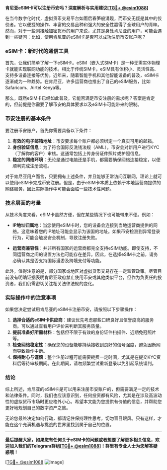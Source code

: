 **肯尼亚eSIM卡可以注册币安吗？深度解析与实用建议[[TG💪+ @esim1088](https://t.me/s/esim1088)]**

在当今数字化时代，虚拟货币交易平台如雨后春笋般涌现，而币安无疑是其中的佼佼者。它以便捷的操作、丰富的交易品种和强大的安全性赢得了全球用户的青睐。然而，对于一些刚接触加密货币的用户来说，尤其是身处肯尼亚的用户，可能会遇到一些疑问：比如，使用肯尼亚的eSIM卡是否可以成功注册币安账户呢？

### eSIM卡：新时代的通信工具

首先，让我们简单了解一下eSIM卡。eSIM（嵌入式SIM卡）是一种无需实体物理卡就能实现联网功能的技术。相比于传统SIM卡，eSIM具有体积小、灵活性高、支持多设备连接等优势。近年来，随着智能手机和其他智能设备的普及，eSIM卡逐渐成为一种趋势。在肯尼亚，许多运营商也推出了自己的eSIM服务，比如Safaricom、Airtel Kenya等。

那么，既然eSIM卡已经如此普及，它能否满足币安注册的需求呢？答案是肯定的，但前提是你需要了解币安的具体要求以及eSIM卡可能带来的限制。

### 币安注册的基本条件

要注册币安账户，首先你需要具备以下条件：

1. **有效的电子邮箱地址**：币安要求每个账户都必须绑定一个真实可用的邮箱。
2. **身份验证信息**：为了符合国际反洗钱法规（AML），币安会对新用户进行KYC（了解你的客户）审核。这通常包括上传身份证件照片或护照信息。
3. **稳定的网络环境**：无论是通过电脑还是手机，都需要确保网络连接稳定，以便顺利完成注册流程。

对于肯尼亚用户而言，只要拥有上述条件，并且能够正常访问互联网，理论上就可以使用eSIM卡完成币安注册。但是，由于eSIM卡本质上依赖于本地运营商提供的网络服务，因此实际操作中可能会面临一些技术性问题。

### 技术层面的考量

从技术角度来看，eSIM卡虽然方便，但在某些情况下也可能带来不便。例如：

- **IP地址归属地**：当您使用eSIM卡时，您的设备会连接到当地运营商提供的网络。这意味着您的IP地址可能会显示为该国的地址。如果币安检测到异常登录行为，可能会触发安全机制，导致注册失败。
  
- **运营商兼容性**：并非所有国家的运营商都完全支持eSIM功能。即使支持，不同运营商之间的设置方法也可能存在差异。因此，在选择eSIM卡之前，请务必确认其是否支持国际漫游及跨境支付等功能。

此外，值得注意的是，部分国家或地区对虚拟货币交易存在一定监管政策。尽管目前没有明确证据表明肯尼亚政府禁止使用币安或其他类似平台，但作为负责任的投资者，我们仍需密切关注相关法律法规的变化。

### 实际操作中的注意事项

如果您决定尝试用肯尼亚的eSIM卡注册币安，请按照以下步骤操作：

1. **选择合适的eSIM卡供应商**：建议优先考虑那些口碑良好且信誉度高的服务商。可以通过查看用户评价来判断其服务质量。
2. **提前准备好所需材料**：包括但不限于有效的身份证件扫描件、近期免冠照片等。
3. **检查网络稳定性**：确保您的设备能够持续接收到良好的信号强度，避免因断网而导致操作中断。
4. **保持耐心与谨慎**：整个注册过程可能需要耗费一定时间，尤其是在提交KYC资料后等待审核期间。在此期间，请勿频繁尝试重新登录以免引起系统误判。

### 结论

综上所述，肯尼亚的eSIM卡是可以用来注册币安账户的，但需要满足一定的技术和法律条件。同时，我们也应该意识到，任何投资都有风险，尤其是在涉及高波动性的虚拟货币市场时更应格外小心。希望本文能为您提供有价值的信息，并帮助您更好地规划自己的数字资产之旅。

无论您最终决定如何行动，都请记住保持理性思考，切勿盲目跟风。只有这样，才能在这个充满机遇与挑战的世界里找到属于自己的位置。

---

**最后提醒大家，如果您有任何关于eSIM卡的问题或者想要了解更多相关信息，欢迎加入我们的Telegram群组[[TG💪+ @esim1088](https://t.me/s/esim1088)]！群里有专业人士为您解答疑惑哦！**

[[TG💪+ @esim1088](https://t.me/s/esim1088) ![Image](https://i.postimg.cc/4NQfJmqS/Snipaste-2025-05-13-00-14-12.png)]